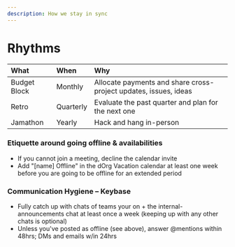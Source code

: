 ```yaml
---
description: How we stay in sync
---
```


# Rhythms

| What | When | Why |
| :--- | :--- | :--- |
| Budget Block | Monthly | Allocate payments and share cross-project updates, issues, ideas |
| Retro | Quarterly | Evaluate the past quarter and plan for the next one |
| Jamathon | Yearly | Hack and hang in-person |

### **Etiquette around going offline & availabilities**

* If you cannot join a meeting, decline the calendar invite
* Add "\[name\] Offline" in the dOrg Vacation calendar at least one week before you are going to be offline for an extended period

### Communication Hygiene – Keybase

* Fully catch up with chats of teams your on + the internal-announcements chat at least once a week \(keeping up with any other chats is optional\)
* Unless you've posted as offline \(see above\), answer @mentions within 48hrs; DMs and emails w/in 24hrs

